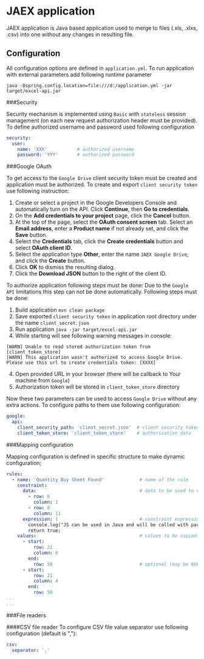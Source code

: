 # JAEX application
JAEX application is Java based application used to merge to files (.xls, .xlxs, .csv) into one without any changes in resulting file.

## Configuration
All configuration options are defined in `application.yml`. To run application with external parameters add following runtime parameter 
```
java -Dspring.config.location=file:///d:/application.yml -jar target/excel-api.jar
```

###Security

Security mechanism is implemented using `Basic` with `stateless` session management (on each new request authorization header must be provided). To define authorized username and password used following configuration
```yaml
security:
  user:
    name: 'XXX'           # authorized username
    password: 'YYY'       # authorized password
```

###Google OAuth

To get access to the `Google Drive` client security token must be created and application must be authorized.
To create and export `client security token` use following instruction:

1. Create or select a project in the Google Developers Console and automatically turn on the API. Click **Continue**, then **Go to credentials**.
2. On the **Add credentials to your project** page, click the **Cancel** button.
3. At the top of the page, select the **OAuth consent screen** tab. Select an **Email address**, enter a **Product name** if not already set, and click the **Save** button.
4. Select the **Credentials** tab, click the **Create credentials** button and select **OAuth client ID**.
5. Select the application type **Other**, enter the name `JAEX Google Drive`, and click the **Create** button.
6. Click **OK** to dismiss the resulting dialog.
7. Click the **Download JSON** button to the right of the client ID.

To authorize application following steps must be done:
Due to the `Google API` limitations this step can not be done automatically. Following steps must be done:

1. Build application `mvn clean package`
2. Save exported `client security token` in application root directory under the name `client_secret.json`
2. Run application `java -jar target/excel-api.jar` 
3. While starting will see following warning messages in console:
```text
[WARN] Unable to read stored authorization token from [client_token_store]
[WARN] This application wasn't authorized to access Google Drive. Please use this url to create credentials token: [XXXX]
```
4. Open provided URL in your browser (there will be callback to Your machine from `Google`)
5. Authorization token will be stored in `client_token_store` directory

Now these two parameters can be used to access `Google Drive` without any extra actions.
To configure paths to them use following configuration:
```yaml
google:
  api:
    client_security_path: 'client_secret.json'  # client security token
    client_token_store: 'client_token_store'    # authorization data
```
###Mapping configuration

Mapping configuration is defined in specific structure to make dynamic configuration;
```yaml
rules:
  - name: 'Quantity Buy Sheet Found'             # name of the rule
    constraint:
      data:                                      # data to be used to validate constraint rule
        - row: 6
          column: 1
        - row: 0
          column: 11
      expression: |                              # constraint expression in JS language (data parameter is passed to make validations)
        console.log("JS can be used in Java and will be called with parameters from data[]");
        return true;
    values:                                      # values to be copied from source file
      - start:
          row: 21
          column: 0
        end:
          row: 50                                # optional (may be NULL)
      - start:
          row: 21
          column: 4
        end:
          row: 50
...
... 
```

###File readers

####CSV file reader
To configure CSV file value separator use following configuration (default is ","):
```yaml
csv:
  separator: ','
```





